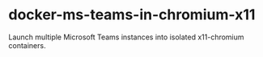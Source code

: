 # docker-ms-teams-in-chromium-x11

Launch multiple Microsoft Teams instances into isolated x11-chromium containers.
